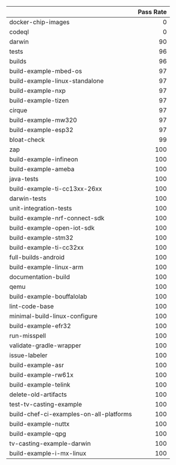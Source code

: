 |                                         |   Pass Rate |
|:----------------------------------------|------------:|
| docker-chip-images                      |           0 |
| codeql                                  |           0 |
| darwin                                  |          90 |
| tests                                   |          96 |
| builds                                  |          96 |
| build-example-mbed-os                   |          97 |
| build-example-linux-standalone          |          97 |
| build-example-nxp                       |          97 |
| build-example-tizen                     |          97 |
| cirque                                  |          97 |
| build-example-mw320                     |          97 |
| build-example-esp32                     |          97 |
| bloat-check                             |          99 |
| zap                                     |         100 |
| build-example-infineon                  |         100 |
| build-example-ameba                     |         100 |
| java-tests                              |         100 |
| build-example-ti-cc13xx-26xx            |         100 |
| darwin-tests                            |         100 |
| unit-integration-tests                  |         100 |
| build-example-nrf-connect-sdk           |         100 |
| build-example-open-iot-sdk              |         100 |
| build-example-stm32                     |         100 |
| build-example-ti-cc32xx                 |         100 |
| full-builds-android                     |         100 |
| build-example-linux-arm                 |         100 |
| documentation-build                     |         100 |
| qemu                                    |         100 |
| build-example-bouffalolab               |         100 |
| lint-code-base                          |         100 |
| minimal-build-linux-configure           |         100 |
| build-example-efr32                     |         100 |
| run-misspell                            |         100 |
| validate-gradle-wrapper                 |         100 |
| issue-labeler                           |         100 |
| build-example-asr                       |         100 |
| build-example-rw61x                     |         100 |
| build-example-telink                    |         100 |
| delete-old-artifacts                    |         100 |
| test-tv-casting-example                 |         100 |
| build-chef-ci-examples-on-all-platforms |         100 |
| build-example-nuttx                     |         100 |
| build-example-qpg                       |         100 |
| tv-casting-example-darwin               |         100 |
| build-example-i-mx-linux                |         100 |